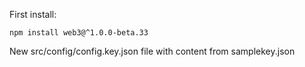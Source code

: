 First install:
```
npm install web3@^1.0.0-beta.33
```
New src/config/config.key.json file with content from samplekey.json